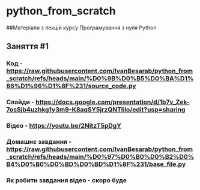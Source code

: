 # python_from_scratch
##Матеріали з лекцій курсу Програмування з нуля Python

## Заняття #1
### Код - https://raw.githubusercontent.com/IvanBesarab/python_from_scratch/refs/heads/main/%D0%9B%D0%B5%D0%BA%D1%86%D1%96%D1%8F%231/source_code.py
### Слайди - https://docs.google.com/presentation/d/1b7v_Zek-7osSjb4uzhkg1y3m9-K8aqSY5jrzQNTlilo/edit?usp=sharing
### Відео - https://youtu.be/2NitzT5pDgY
### Домашнє завдання - https://raw.githubusercontent.com/IvanBesarab/python_from_scratch/refs/heads/main/%D0%97%D0%B0%D0%B2%D0%B4%D0%B0%D0%BD%D0%BD%D1%8F%231/base_file.py
### Як робити завдання відео - скоро буде
